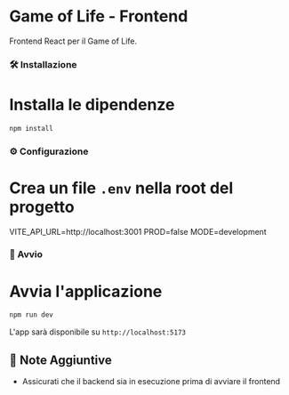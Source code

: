 # Game of Life - Frontend

Frontend React per il Game of Life.

### 🛠 Installazione

# Installa le dipendenze

```bash
npm install
```

### ⚙️ Configurazione

# Crea un file `.env` nella root del progetto

VITE_API_URL=http://localhost:3001
PROD=false
MODE=development

### 🚀 Avvio

# Avvia l'applicazione

```bash
npm run dev
```

L'app sarà disponibile su `http://localhost:5173`

## 📝 Note Aggiuntive

- Assicurati che il backend sia in esecuzione prima di avviare il frontend
